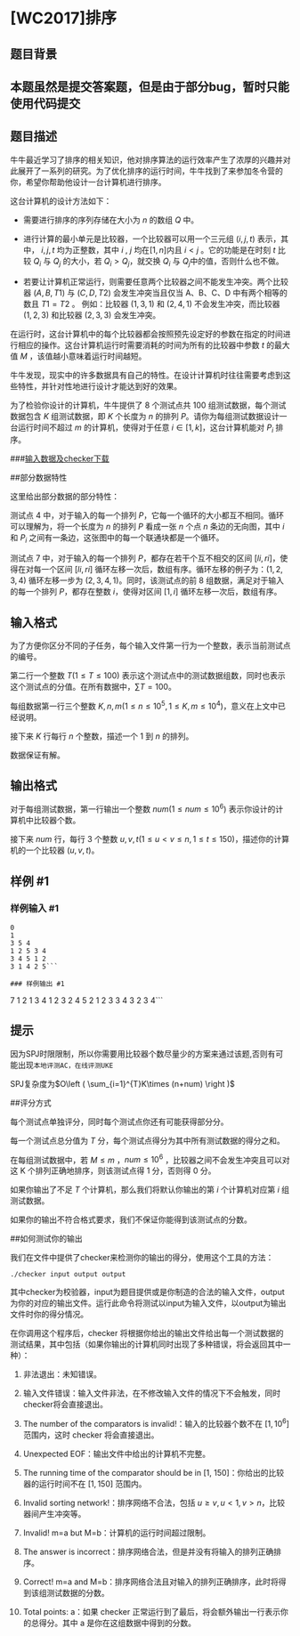 # [WC2017]排序

## 题目背景

## 本题虽然是提交答案题，但是由于部分bug，暂时只能使用代码提交


## 题目描述

牛牛最近学习了排序的相关知识，他对排序算法的运行效率产生了浓厚的兴趣并对此展开了一系列的研究。为了优化排序的运行时间，牛牛找到了来参加冬令营的你，希望你帮助他设计一台计算机进行排序。


这台计算机的设计方法如下：


- 需要进行排序的序列存储在大小为 $n$ 的数组 $Q$ 中。

- 进行计算的最小单元是比较器，一个比较器可以用一个三元组 $(i,j,t)$ 表示，其中， $i,j,t$ 均为正整数，其中 $i$ , $j$ 均在$[1,n]$内且 $i<j$ 。它的功能是在时刻 $t$ 比较 $Q_{i}$ 与 $Q_{j}$ 的大小，若 $Q_{i}>Q_{j}$，就交换 $Q_{i}$ 与 $Q_{j}$中的值，否则什么也不做。

- 若要让计算机正常运行，则需要任意两个比较器之间不能发生冲突。两个比较器 $(A,B,T1)$ 与 $(C,D,T2)$ 会发生冲突当且仅当 A、B、C、D 中有两个相等的数且 $T1=T2$ 。 例如：比较器 $(1,3,1)$ 和 $(2,4,1)$ 不会发生冲突，而比较器 $(1,2,3)$ 和比较器 $(2,3,3)$ 会发生冲突。

在运行时，这台计算机中的每个比较器都会按照预先设定好的参数在指定的时间进行相应的操作。这台计算机运行时需要消耗的时间为所有的比较器中参数 $t$ 的最大值 $M$ ，该值越小意味着运行时间越短。


牛牛发现，现实中的许多数据具有自己的特性。在设计计算机时往往需要考虑到这些特性，并针对性地进行设计才能达到好的效果。


为了检验你设计的计算机，牛牛提供了 $8$ 个测试点共 $100$ 组测试数据，每个测试数据包含 $K$ 组测试数据，即 $K$ 个长度为 $n$ 的排列 $P$。请你为每组测试数据设计一台运行时间不超过 $m$ 的计算机，使得对于任意 $i\in \left [  1,k\right ]$，这台计算机能对 $P_{i}$ 排序。

###[输入数据及checker下载](http://pan.baidu.com/s/1miBgJ3q)

##部分数据特性

这里给出部分数据的部分特性：


测试点 $4$ 中，对于输入的每一个排列 $P$，它每一个循环的大小都互不相同。循环可以理解为，将一个长度为 $n$ 的排列 $P$ 看成一张 $n$ 个点 $n$ 条边的无向图，其中 $i$ 和 $P_{i}$ 之间有一条边，这张图中的每一个联通块都是一个循环。

测试点 $7$ 中，对于输入的每一个排列 $P$，都存在若干个互不相交的区间 $[li,ri]$，使得在对每一个区间 $[li,ri]$ 循环左移一次后，数组有序。循环左移的例子为：$(1,2,3,4)$ 循环左移一步为 $(2,3,4,1)$。同时，该测试点的前 $8$ 组数据，满足对于输入的每一个排列 $P$，都存在整数 $i$，使得对区间 $[1,i]$ 循环左移一次后，数组有序。


## 输入格式

为了方便你区分不同的子任务，每个输入文件第一行为一个整数，表示当前测试点的编号。

第二行一个整数 $T(1\le T\le 100)$ 表示这个测试点中的测试数据组数，同时也表示这个测试点的分值。在所有数据中，$\sum T=100$。


每组数据第一行三个整数 $K,n,m(1\le n\le 10^{5},1\le K,m\le 10^{4})$，意义在上文中已经说明。


接下来 $K$ 行每行 $n$ 个整数，描述一个 $1$ 到 $n$ 的排列。

数据保证有解。


## 输出格式

对于每组测试数据，第一行输出一个整数 $num(1\le num\le 10^{6})$ 表示你设计的计算机中比较器个数。


接下来 $num$ 行，每行 $3$ 个整数 $u,v,t(1\le u<v\le n,1\le t\le 150)$，描述你的计算机的一个比较器 $(u,v,t)$。


## 样例 #1

### 样例输入 #1
```
0
1
3 5 4
1 2 5 3 4
3 4 5 1 2
3 1 4 2 5```

### 样例输出 #1

```
7
1 2 1
3 4 1
2 3 2
4 5 2
1 2 3
3 4 3
2 3 4```

## 提示

因为SPJ时限限制，所以你需要用比较器个数尽量少的方案来通过该题,否则有可能出现`本地评测AC，在线评测UKE`

SPJ复杂度为$O\left ( \sum_{i=1}^{T}K\times (n+num) \right )$

##评分方式

每个测试点单独评分，同时每个测试点你还有可能获得部分分。

每一个测试点总分值为 $T$ 分，每个测试点得分为其中所有测试数据的得分之和。


在每组测试数据中，若 $M\le m$ ，$num\le 10^{6}$ ，比较器之间不会发生冲突且可以对这 K 个排列正确地排序，则该测试点得 $1$ 分，否则得 $0$ 分。


如果你输出了不足 $T$ 个计算机，那么我们将默认你输出的第 $i$ 个计算机对应第 $i$ 组测试数据。


如果你的输出不符合格式要求，我们不保证你能得到该测试点的分数。

##如何测试你的输出

我们在文件中提供了checker来检测你的输出的得分，使用这个工具的方法：

`./checker input output output`

其中checker为校验器，input为题目提供或是你制造的合法的输入文件，output为你的对应的输出文件。运行此命令将测试以input为输入文件，以output为输出文件时你的得分情况。

在你调用这个程序后，checker 将根据你给出的输出文件给出每一个测试数据的测试结果，其中包括（如果你输出的计算机同时出现了多种错误，将会返回其中一种）：

1. 非法退出：未知错误。

2. 输入文件错误：输入文件非法，在不修改输入文件的情况下不会触发，同时checker将会直接退出。

3. The number of the comparators is invalid!：输入的比较器个数不在 $[1,10^{6}]$ 范围内，这时 checker 将会直接退出。

4. Unexpected EOF：输出文件中给出的计算机不完整。

5. The running time of the comparator should be in [1, 150]：你给出的比较器的运行时间不在 $[1,150]$ 范围内。

6. Invalid sorting network!：排序网络不合法，包括 $u\geq v,u<1,v>n$，比较器间产生冲突等。

7. Invalid! m=a but M=b：计算机的运行时间超过限制。

8. The answer is incorrect：排序网络合法，但是并没有将输入的排列正确排序。

9. Correct! m=a and M=b：排序网络合法且对输入的排列正确排序，此时将得到该组测试数据的分数。

10. Total points: a：如果 checker 正常运行到了最后，将会额外输出一行表示你的总得分。其中 a 是你在这组数据中得到的分数。

